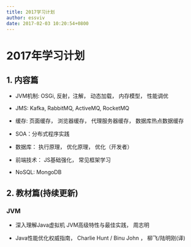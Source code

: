 ```yaml
---
title: 2017学习计划
author: essviv
date: 2017-02-03 10:20:54+0800
---
```


# 2017年学习计划

## 1. 内容篇

* JVM机制: OSGi, 反射，注解， 动态加载， 内存模型， 性能调优

* JMS: Kafka, RabbitMQ, ActiveMQ, RocketMQ

* 缓存: 页面缓存， 浏览器缓存， 代理服务器缓存， 数据库热点数据缓存

* SOA：分布式程序实践

* 数据库： 执行原理， 优化原理， 优化（开发者）

* 前端技术： JS基础强化， 常见框架学习 

* NoSQL: MongoDB

## 2. 教材篇(持续更新)

### JVM

* 深入理解Java虚拟机 JVM高级特性与最佳实践， 周志明

* Java性能优化权威指南， Charlie Hunt / Binu John ， 柳飞/陆明刚(译)